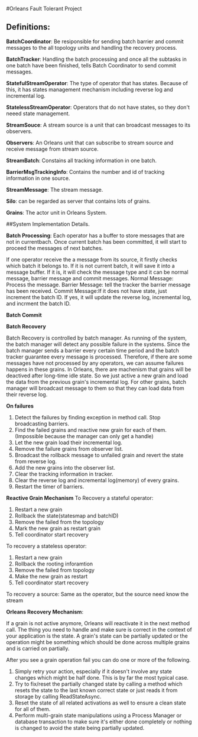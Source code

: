 #Orleans Fault Tolerant Project

## Definitions:

**BatchCoordinator**: Be resiponsible for sending batch barrier and commit messages to the 
all topology units and handling the recovery process. 

**BatchTracker**: Handling the batch processing and once all the subtasks in one batch have
been finished, tells Batch Coordinator to send commit messages.

**StatefulStreamOperator**: The type of operator that has states. Because of this, it has 
states management mechanism including reverse log and incremental log. 

**StatelessStreamOperator**: Operators that do not have states, so they don't neeed state
management. 

**StreamSouce**: A stream source is a unit that can broadcast messages to its observers.

**Observers**: An Orleans unit that can subscribe to stream source and receive message 
from stream source. 

**StreamBatch**: Constains all tracking information in one batch. 

**BarrierMsgTrackingInfo**: Contains the number and id of tracking information in 
one source.

**StreamMessage**: The stream message. 

**Silo**: can be regarded as server that contains lots of grains. 

**Grains**: The actor unit in Orleans System. 

##System Implementation Details. 

**Batch Processing**: 
Each operator has a buffer to store messages that are not in currentbach. 
Once current batch has been committed, it will start to proceed the messages
of next batches. 

If one operator receive the a message from its source, it firstly checks
which batch it belongs to. If it is not current batch, it will save it into a
message buffer. If it is, it will check the message type and it can be normal 
message, barrier message and commit messages.
Normal Message: Process the message. 
Barrier Message: tell the tracker the barrier message has been received. 
Commit Message:If it does not have state, just increment the batch ID. 
If yes, it will update the reverse log, incremental log, and incrment the 
batch ID.

**Batch Commit** 

**Batch Recovery**

Batch Recovery is controlled by batch manager. As running of the system, 
the batch manager will detect any possible failure in the systems. Since 
the batch manager sends a barrier every certain time period and the batch
tracker guarantee every message is processed. Therefore, if there are some
messages have not processed by any operators, we can assume failures happens
in these grains. In Orleans, there are machenism that grains will be 
deactived after long-time idle state. So we just active a new grain and load
the data from the previous grain's incremental log. For other grains, batch manager
will broadcast message to them so that they can load data from their reverse log.

**On failures**
1. Detect the failures by finding exception in method call. Stop broadcasting barriers. 
2. Find the failed grains and reactive new grain for each of them. (Impossible because the manager can only get a handle)
3. Let the new grain load their incremental log. 
4. Remove the failure grains from observer list.
5. Broadcast the rollback message to unfailed grain and revert the state from reverse log.
6. Add the new grains into the observer list. 
7. Clear the tracking information in tracker.
8. Clear the reverse log and incremental log(memory) of every grains.
9. Restart the timer of barriers. 

**Reactive Grain Mechanism**
To Recovery a stateful operator:
1. Restart a new grain
2. Rollback the state(statesmap and batchID)
3. Remove the failed from the topology
4. Mark the new grain as restart grain
5. Tell coordinator start recovery 

To recovery a stateless operator:
1. Restart a new grain
2. Rollback the rooting inforamtion
3. Remove the failed from topology
4. Make the new grain as restart 
5. Tell coordinator start recovery

To recovery a source:
Same as the operator, but the source need know the stream

**Orleans Recovery Mechanism**: 

If a grain is not active anymore, Orleans will reactivate it in the next method call. The
thing you need to handle and make sure is correct in the context of your application is the
state. A grain's state can be partially updated or the operation might be something which 
should be done across multiple grains and is carried on partially. 

After you see a grain operation fail you can do one or more of the following.

1. Simply retry your action, especially if it doesn't involve any state changes which might be half done. This is by far the most typical case.
2. Try to fix/reset the partially changed state by calling a method which resets the state to the last known correct state or just reads it from storage by calling ReadStateAsync.
3. Reset the state of all related activations as well to ensure a clean state for all of them.
4. Perform multi-grain state manipulations using a Process Manager or database transaction to make sure it's either done completely or nothing is changed to avoid the state being partially updated.